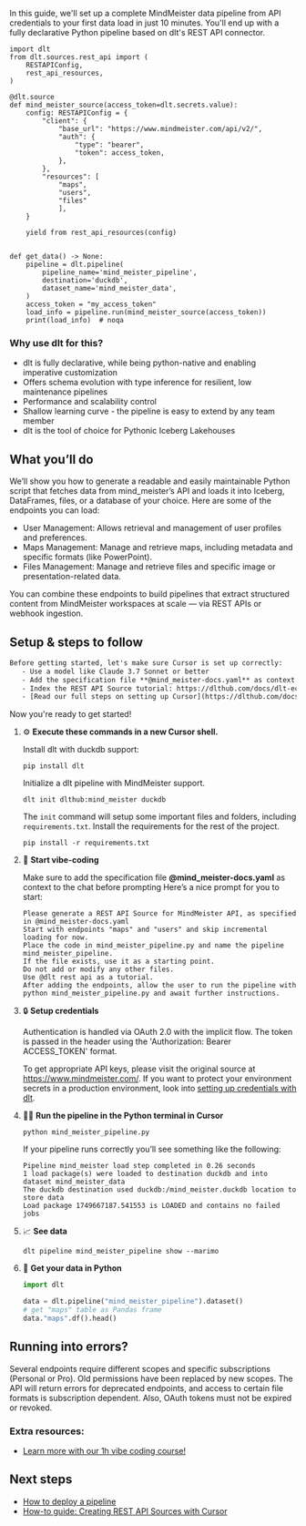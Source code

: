 In this guide, we'll set up a complete MindMeister data pipeline from API credentials to your first data load in just 10 minutes. You'll end up with a fully declarative Python pipeline based on dlt's REST API connector.

```python-outcome
import dlt
from dlt.sources.rest_api import (
    RESTAPIConfig,
    rest_api_resources,
)

@dlt.source
def mind_meister_source(access_token=dlt.secrets.value):
    config: RESTAPIConfig = {
        "client": {
            "base_url": "https://www.mindmeister.com/api/v2/",
            "auth": {
                "type": "bearer",
                "token": access_token,
            },
        },
        "resources": [
            "maps",
            "users",
            "files"
            ],
    }

    yield from rest_api_resources(config)


def get_data() -> None:
    pipeline = dlt.pipeline(
        pipeline_name='mind_meister_pipeline',
        destination='duckdb',
        dataset_name='mind_meister_data', 
    )
    access_token = "my_access_token"
    load_info = pipeline.run(mind_meister_source(access_token))
    print(load_info)  # noqa
```

### Why use dlt for this?

- dlt is fully declarative, while being python-native and enabling imperative customization
- Offers schema evolution with type inference for resilient, low maintenance pipelines
- Performance and scalability control
- Shallow learning curve - the pipeline is easy to extend by any team member
- dlt is the tool of choice for Pythonic Iceberg Lakehouses

## What you’ll do

We’ll show you how to generate a readable and easily maintainable Python script that fetches data from mind_meister’s API and loads it into Iceberg, DataFrames, files, or a database of your choice. Here are some of the endpoints you can load:

- User Management: Allows retrieval and management of user profiles and preferences.
- Maps Management: Manage and retrieve maps, including metadata and specific formats (like PowerPoint).
- Files Management: Manage and retrieve files and specific image or presentation-related data.

You can combine these endpoints to build pipelines that extract structured content from MindMeister workspaces at scale — via REST APIs or webhook ingestion.

## Setup & steps to follow

```default
Before getting started, let's make sure Cursor is set up correctly:
   - Use a model like Claude 3.7 Sonnet or better
   - Add the specification file **@mind_meister-docs.yaml** as context
   - Index the REST API Source tutorial: https://dlthub.com/docs/dlt-ecosystem/verified-sources/rest_api/ and add it to context as **@dlt rest api**
   - [Read our full steps on setting up Cursor](https://dlthub.com/docs/dlt-ecosystem/llm-tooling/cursor-restapi#23-configuring-cursor-with-documentation)
```

Now you're ready to get started! 

1. ⚙️ **Execute these commands in a new Cursor shell.**
    
    Install dlt with duckdb support:
    ```shell
    pip install dlt
    ```

    Initialize a dlt pipeline with MindMeister support.
    ```shell
    dlt init dlthub:mind_meister duckdb
    ```

    The `init` command will setup some important files and folders, including `requirements.txt`. Install the requirements for the rest of the project.
    ```shell
    pip install -r requirements.txt
    ```
    
2. 🤠 **Start vibe-coding**
    
    Make sure to add the specification file **@mind_meister-docs.yaml** as context to the chat before prompting
    Here’s a nice prompt for you to start: 
    
    ```prompt
    Please generate a REST API Source for MindMeister API, as specified in @mind_meister-docs.yaml 
    Start with endpoints "maps" and "users" and skip incremental loading for now. 
    Place the code in mind_meister_pipeline.py and name the pipeline mind_meister_pipeline. 
    If the file exists, use it as a starting point. 
    Do not add or modify any other files. 
    Use @dlt rest api as a tutorial. 
    After adding the endpoints, allow the user to run the pipeline with python mind_meister_pipeline.py and await further instructions.
    ```

    
3. 🔒 **Setup credentials** 
    
    Authentication is handled via OAuth 2.0 with the implicit flow. The token is passed in the header using the 'Authorization: Bearer ACCESS_TOKEN' format.
    
    To get appropriate API keys, please visit the original source at https://www.mindmeister.com/.
    If you want to protect your environment secrets in a production environment, look into [setting up credentials with dlt](https://dlthub.com/docs/walkthroughs/add_credentials).
    
4. 🏃‍♀️ **Run the pipeline in the Python terminal in Cursor**
    
    ```shell
    python mind_meister_pipeline.py
    ```
    
    If your pipeline runs correctly you’ll see something like the following:
    
    ```shell
    Pipeline mind_meister load step completed in 0.26 seconds
    1 load package(s) were loaded to destination duckdb and into dataset mind_meister_data
    The duckdb destination used duckdb:/mind_meister.duckdb location to store data
    Load package 1749667187.541553 is LOADED and contains no failed jobs
    ```
    
5. 📈 **See data**
    
    ```shell
    dlt pipeline mind_meister_pipeline show --marimo
    ```
    
6. 🐍 **Get your data in Python**
    
    ```python
    import dlt

   data = dlt.pipeline("mind_meister_pipeline").dataset()
   # get "maps" table as Pandas frame
   data."maps".df().head()
    ```

## Running into errors?

Several endpoints require different scopes and specific subscriptions (Personal or Pro). Old permissions have been replaced by new scopes. The API will return errors for deprecated endpoints, and access to certain file formats is subscription dependent. Also, OAuth tokens must not be expired or revoked.

### Extra resources:

- [Learn more with our 1h vibe coding course!](https://www.youtube.com/watch?v=GGid70rnJuM)

## Next steps

- [How to deploy a pipeline](https://dlthub.com/docs/walkthroughs/deploy-a-pipeline)
- [How-to guide: Creating REST API Sources with Cursor](https://dlthub.com/docs/dlt-ecosystem/llm-tooling/cursor-restapi)